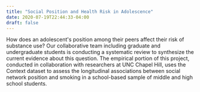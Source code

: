 ```yaml
---
title: "Social Position and Health Risk in Adolescence"
date: 2020-07-19T22:44:33-04:00
draft: false
---
```


How does an adolescent's position among their peers affect their risk of substance use? Our collaborative team including graduate and undergraduate students is conducting a systematic review to synthesize the current evidence about this question. The empirical portion of this project, conducted in collaboration with researchers at UNC Chapel Hill, uses the Context dataset to assess the longitudinal associations between social network position and smoking in a school-based sample of middle and high school students. 